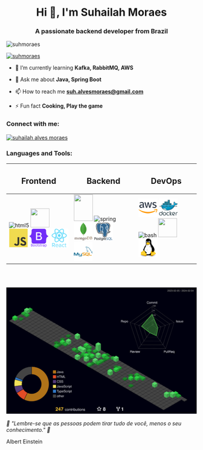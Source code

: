 <h1 align="center">Hi 👋, I'm Suhailah Moraes</h1>
<h3 align="center">A passionate backend developer from Brazil</h3>

<p align="left"> <img src="https://komarev.com/ghpvc/?username=suhmoraes&label=Profile%20views&color=0e75b6&style=flat" alt="suhmoraes" /> </p>

<p align="left"> <a href="https://github.com/ryo-ma/github-profile-trophy"><img src="https://github-profile-trophy.vercel.app/?username=suhmoraes" alt="suhmoraes" /></a> </p>

- 🌱 I’m currently learning **Kafka, RabbitMQ, AWS**

- 💬 Ask me about **Java, Spring Boot**

- 📫 How to reach me **suh.alvesmoraes@gmail.com**

- ⚡ Fun fact **Cooking, Play the game**

<h3 align="left">Connect with me:</h3>
<p align="left">
<a href="https://linkedin.com/in/suhailah alves moraes" target="blank"><img align="center" src="https://raw.githubusercontent.com/rahuldkjain/github-profile-readme-generator/master/src/images/icons/Social/linked-in-alt.svg" alt="suhailah alves moraes" height="30" width="40" /></a>
</p>

<h3 align="left">Languages and Tools:</h3>

| <h2> Frontend </h2> | <h2> Backend </h2>| <h2>DevOps </h2>|
|----------|----------|----------|
| <img src="https://www.vectorlogo.zone/logos/w3_html5/w3_html5-icon.svg" alt="html5" width="50" height="50"/> <img src="https://www.vectorlogo.zone/logos/w3_css/w3_css-icon.svg"  width="50" height="50"/> <img src="https://raw.githubusercontent.com/devicons/devicon/master/icons/javascript/javascript-original.svg" alt="javascript" width="50" height="50"/> <img src="https://raw.githubusercontent.com/devicons/devicon/master/icons/bootstrap/bootstrap-plain-wordmark.svg" alt="bootstrap" width="50" height="50"/> <img src="https://raw.githubusercontent.com/devicons/devicon/master/icons/react/react-original-wordmark.svg" alt="react" width="50" height="50"/> |<img src="https://www.vectorlogo.zone/logos/java/java-vertical.svg" width="50" height="70" /> <img src="https://www.vectorlogo.zone/logos/springio/springio-icon.svg" alt="spring" width="50" height="50"/> <img src="https://raw.githubusercontent.com/devicons/devicon/master/icons/mongodb/mongodb-original-wordmark.svg" alt="mongodb" width="50" height="50"/> <img src="https://raw.githubusercontent.com/devicons/devicon/master/icons/postgresql/postgresql-original-wordmark.svg" alt="postgresql" width="50" height="50"/> <img src="https://raw.githubusercontent.com/devicons/devicon/master/icons/mysql/mysql-original-wordmark.svg" alt="mysql" width="50" height="50"/>| <img src="https://raw.githubusercontent.com/devicons/devicon/master/icons/amazonwebservices/amazonwebservices-original-wordmark.svg" alt="aws" width="50" height="50"/> <img src="https://raw.githubusercontent.com/devicons/devicon/master/icons/docker/docker-original-wordmark.svg" alt="docker" width="50" height="50"/><img src="https://www.vectorlogo.zone/logos/gnu_bash/gnu_bash-icon.svg" alt="bash" width="50" height="50"/> <img src="https://www.vectorlogo.zone/logos/git-scm/git-scm-icon.svg" width="50" height="50"/> <img src="https://raw.githubusercontent.com/devicons/devicon/master/icons/linux/linux-original.svg" alt="linux" width="50" height="50"/>|

</br>
</br>




![Github](https://raw.githubusercontent.com/SuhMoraes/SuhMoraes/master/profile-3d-contrib/profile-night-green.svg)



_💭 "Lembre-se que as pessoas podem tirar tudo de você, menos o seu conhecimento." 💭_

<p>Albert Einstein</P>
     
     
     
     
     
     
     
     
     
     
     
     


  
   

